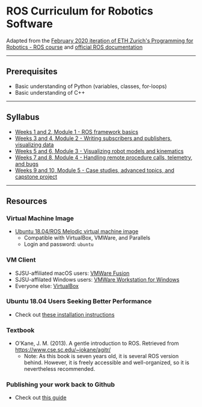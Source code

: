 # ROS Curriculum for Robotics Software
Adapted from the [February 2020 iteration of ETH Zurich's Programming for Robotics - ROS course](https://rsl.ethz.ch/education-students/lectures/ros.html) and [official ROS documentation](http://wiki.ros.org/)

---
## Prerequisites
* Basic understanding of Python (variables, classes, for-loops)
* Basic understanding of C++

---
## Syllabus
* [Weeks 1 and 2, Module 1 - ROS framework basics](module1.md)
* [Weeks 3 and 4, Module 2 - Writing subscribers and publishers, visualizing data](module2.md)
* [Weeks 5 and 6, Module 3 - Visualizing robot models and kinematics](module3.md)
* [Weeks 7 and 8, Module 4 - Handling remote procedure calls, telemetry, and bugs](module4.md)
* [Weeks 9 and 10, Module 5 - Case studies, advanced topics, and capstone project](module5.md)

---
## Resources
### Virtual Machine Image
* [Ubuntu 18.04/ROS Melodic virtual machine image](https://drive.google.com/file/d/197agF7DvoOoZ6fQMTzZJPe6npewd8dgZ/view?usp=sharing)
    * Compatible with VirtualBox, VMWare, and Parallels
    * Login and password: `ubuntu`

### VM Client
* SJSU-affiliated macOS users: [VMWare Fusion](https://e5.onthehub.com/WebStore/OfferingDetails.aspx?o=637dd37b-06b5-e711-80f7-000d3af41938&ws=07c5a62b-c840-de11-b696-0030485a8df0&vsro=8)
* SJSU-affilated Windows users: [VMWare Workstation for Windows](https://e5.onthehub.com/WebStore/OfferingsOfMajorVersionList.aspx?pmv=9a4edb40-2dce-e811-810b-000d3af41938&cmi_mnuMain=16a020b5-ed3c-df11-b4ab-0030487d8897&cmi_mnuMain_child=aafc5891-884f-e511-940f-b8ca3a5db7a1&cmi_mnuMain_child_child=6130e417-ad1a-e511-940d-b8ca3a5db7a1&ws=07c5a62b-c840-de11-b696-0030485a8df0&vsro=8)
* Everyone else: [VirtualBox](https://www.virtualbox.org/wiki/Downloads)

### Ubuntu 18.04 Users Seeking Better Performance
* Check out [these installation instructions](http://wiki.ros.org/melodic/Installation/Ubuntu)

### Textbook
* O'Kane, J. M. (2013). A gentle introduction to ROS. Retrieved from https://www.cse.sc.edu/~jokane/agitr/
    * Note: As this book is seven years old, it is several ROS version behind. However, it is freely accessible and well-organized, so it is nevertheless recommended.

### Publishing your work back to Github
* Check out [this guide](readings/publishing_to_github.pdf)